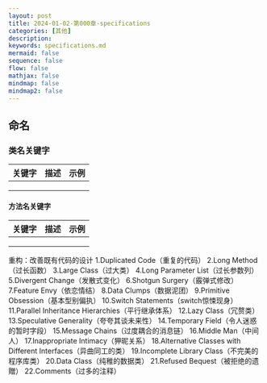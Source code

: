 ```yaml
---
layout: post
title: 2024-01-02-第000章-specifications
categories: [其他]
description: 
keywords: specifications.md
mermaid: false
sequence: false
flow: false
mathjax: false
mindmap: false
mindmap2: false
---
```

## 命名
### 类名关键字

| 关键字 | 描述 | 示例 |
| ------ | ---- | ---- |
|        |      |      |
|        |      |      |
|        |      |      |



#### 方法名关键字

| 关键字 | 描述 | 示例 |
| ------ | ---- | ---- |
|        |      |      |
|        |      |      |
|        |      |      |


重构：改善既有代码的设计
1.Duplicated Code（重复的代码） 
2.Long Method（过长函数） 
3.Large Class（过大类） 
4.Long Parameter List（过长参数列） 
5.Divergent Change（发散式变化） 
6.Shotgun Surgery（霰弹式修改） 
7.Feature Envy（依恋情结） 
8.Data Clumps（数据泥团） 
9.Primitive Obsession（基本型别偏执） 
10.Switch Statements（switch惊悚现身） 
11.Parallel Inheritance Hierarchies（平行继承体系） 
12.Lazy Class（冗赘类） 
13.Speculative Generality（夸夸其谈未来性） 
14.Temporary Field（令人迷惑的暂时字段） 
15.Message Chains（过度耦合的消息链） 
16.Middle Man（中间人） 
17.Inappropriate Intimacy（狎昵关系） 
18.Alternative Classes with Different Interfaces（异曲同工的类） 
19.Incomplete Library Class（不完美的程序库类） 
20.Data Class（纯稚的数据类） 
21.Refused Bequest（被拒绝的遗贈） 
22.Comments（过多的注释）